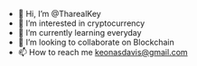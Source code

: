 - 👋 Hi, I’m @TharealKey
- 👀 I’m interested in cryptocurrency 
- 🌱 I’m currently learning everyday 
- 💞️ I’m looking to collaborate on Blockchain 
- 📫 How to reach me keonasdavis@gmail.com

<!---
TharealKey/TharealKey is a ✨ special ✨ repository because its `README.md` (this file) appears on your GitHub profile.
You can click the Preview link to take a look at your changes.
--->
